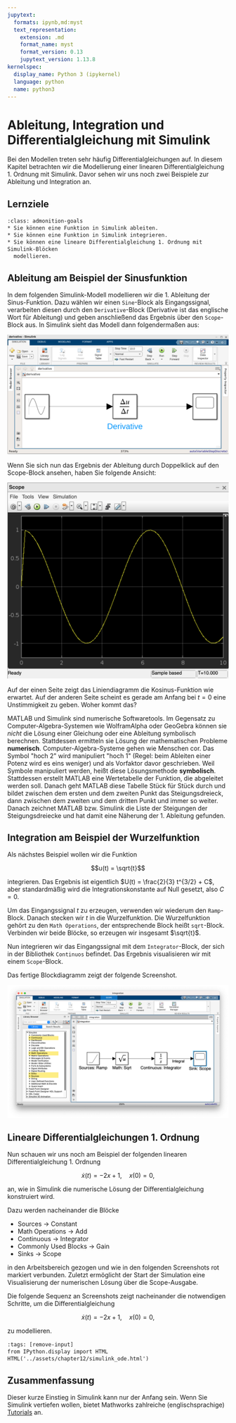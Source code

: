```yaml
---
jupytext:
  formats: ipynb,md:myst
  text_representation:
    extension: .md
    format_name: myst
    format_version: 0.13
    jupytext_version: 1.13.8
kernelspec:
  display_name: Python 3 (ipykernel)
  language: python
  name: python3
---
```


# Ableitung, Integration und Differentialgleichung mit Simulink

Bei den Modellen treten sehr häufig Differentialgleichungen auf. In diesem
Kapitel betrachten wir die Modellierung einer linearen Differentialgleichung 1.
Ordnung mit Simulink. Davor sehen wir uns noch zwei Beispiele zur Ableitung und
Integration an.

## Lernziele

```{admonition} Lernziele
:class: admonition-goals
* Sie können eine Funktion in Simulink ableiten.
* Sie können eine Funktion in Simulink integrieren.
* Sie können eine lineare Differentialgleichung 1. Ordnung mit Simulink-Blöcken
  modellieren.
```

## Ableitung am Beispiel der Sinusfunktion

In dem folgenden Simulink-Modell modellieren wir die 1. Ableitung der
Sinus-Funktion. Dazu wählen wir einen `Sine`-Block als Eingangssignal,
verarbeiten diesen durch den `Derivative`-Block (Derivative ist das englische
Wort für Ableitung) und geben anschließend das Ergebnis über den `Scope`-Block
aus. In Simulink sieht das Modell dann folgendermaßen aus:

![Screenshot des Simulink-Modells zu Ableitungen](pics/part10_derivative_project.png)

Wenn Sie sich nun das Ergebnis der Ableitung durch Doppelklick auf den
Scope-Block ansehen, haben Sie folgende Ansicht:

![Screenshot Scope-Block](pics/part10_derivative_scope.png)

Auf der einen Seite zeigt das Liniendiagramm die Kosinus-Funktion wie erwartet.
Auf der anderen Seite scheint es gerade am Anfang bei $t=0$ eine Unstimmigkeit
zu geben. Woher kommt das?

MATLAB und Simulink sind numerische Softwaretools. Im Gegensatz zu
Computer-Algebra-Systemen wie WolframAlpha oder GeoGebra können sie *nicht* die
Lösung einer Gleichung oder eine Ableitung symbolisch berechnen. Stattdessen
ermitteln sie Lösung der mathematischen Probleme **numerisch**.
Computer-Algebra-Systeme gehen wie Menschen cor. Das Symbol "hoch 2" wird
manipuliert "hoch 1" (Regel: beim Ableiten einer Potenz wird es eins weniger)
und als Vorfaktor davor geschrieben. Weil Symbole manipuliert werden, heißt
diese Lösungsmethode **symbolisch**. Stattdessen erstellt MATLAB eine
Wertetabelle der Funktion, die abgeleitet werden soll. Danach geht MATLAB diese
Tabelle Stück für Stück durch und bildet zwischen dem ersten und dem zweiten
Punkt das Steigungsdreieck, dann zwischen dem zweiten und dem dritten Punkt und
immer so weiter. Danach zeichnet MATLAB bzw. Simulink die Liste der Steigungen
der Steigungsdreiecke und hat damit eine Näherung der 1. Ableitung gefunden.

## Integration am Beispiel der Wurzelfunktion

Als nächstes Beispiel wollen wir die Funktion

$$u(t) = \sqrt{t}$$

integrieren. Das Ergebnis ist eigentlich $U(t) = \frac{2}{3} t^{3/2} + C$, aber
standardmäßig wird die Integrationskonstante auf Null gesetzt, also $C = 0$.

Um das Eingangssignal $t$ zu erzeugen, verwenden wir wiederum den `Ramp`-Block.
Danach stecken wir $t$ in die Wurzelfunktion. Die Wurzelfunktion gehört zu den
`Math Operations`, der entsprechende Block heißt `sqrt`-Block. Verbinden wir
beide Blöcke, so erzeugen wir insgesamt $\sqrt{t}$.

Nun integrieren wir das Eingangssignal mit dem `Integrator`-Block, der sich in
der Bibliothek `Continuos` befindet. Das Ergebnis visualisieren wir mit einem
`Scope`-Block.

Das fertige Blockdiagramm zeigt der folgende Screenshot.

![Screenshot Scope-Block](pics/simulink_integration.png)

## Lineare Differentialgleichungen 1. Ordnung

Nun schauen wir uns noch am Beispiel der folgenden linearen
Differentialgleichung 1. Ordnung

$$\dot{x}(t)=-2x+1, \quad x(0)=0,$$

an, wie in Simulink die numerische Lösung der Differentialgleichung konstruiert
wird. 

Dazu werden nacheinander die Blöcke

* Sources $\rightarrow$ Constant
* Math Operations $\rightarrow$ Add
* Continuous $\rightarrow$ Integrator
* Commonly Used Blocks $\rightarrow$ Gain
* Sinks $\rightarrow$ Scope

in den Arbeitsbereich gezogen und wie in den folgenden Screenshots rot markiert
verbunden. Zuletzt ermöglicht der Start der Simulation eine Visualisierung der
numerischen Lösung über die Scope-Ausgabe.

Die folgende Sequenz an Screenshots zeigt nacheinander die notwendigen Schritte,
um die Differentialgleichung

$$\dot{x}(t)=-2x+1, \quad x(0)=0,$$

zu modellieren.

```{code-cell} ipython3
:tags: [remove-input]
from IPython.display import HTML
HTML('../assets/chapter12/simulink_ode.html')
```

## Zusammenfassung

Dieser kurze Einstieg in Simulink kann nur der Anfang sein. Wenn Sie Simulink
vertiefen wollen, bietet Mathworks zahlreiche (englischsprachige)
[Tutorials](https://de.mathworks.com/products/simulink.html) an.